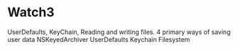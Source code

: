 # Watch3
UserDefaults, KeyChain, Reading and writing files.
4 primary ways of saving user data
NSKeyedArchiver
UserDefaults
Keychain
Filesystem

